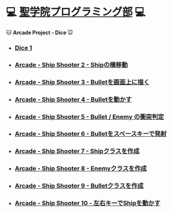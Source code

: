 # :computer: [聖学院プログラミング部](https://github.com/Seigakuin/todays_task/blob/master/README.md) :computer:

:cat: <b> Arcade Project - Dice </b> :mouse:


- ### [Dice 1](https://github.com/Seigakuin/todays_task/blob/master/py_arcade/ship_shooter_folder/ship_shooter_1.py)

* ### [Arcade - Ship Shooter 2 - Shipの横移動](https://github.com/Seigakuin/todays_task/blob/master/py_arcade/ship_shooter_folder/ship_shooter_2.py)

- ### [Arcade - Ship Shooter 3 - Bulletを画面上に描く](https://github.com/Seigakuin/todays_task/blob/master/py_arcade/ship_shooter_folder/ship_shooter_3.py)

* ### [Arcade - Ship Shooter 4 - Bulletを動かす](https://github.com/Seigakuin/todays_task/blob/master/py_arcade/ship_shooter_folder/ship_shooter_4.py)

- ### [Arcade - Ship Shooter 5 - Bullet / Enemy の衝突判定](https://github.com/Seigakuin/todays_task/blob/master/py_arcade/ship_shooter_folder/ship_shooter_5.py)

* ### [Arcade - Ship Shooter 6 - Bulletをスペースキーで発射](https://github.com/Seigakuin/todays_task/blob/master/py_arcade/ship_shooter_folder/ship_shooter_6.py)

- ### [Arcade - Ship Shooter 7 - Shipクラスを作成](https://github.com/Seigakuin/todays_task/blob/master/py_arcade/ship_shooter_folder/ship_shooter_7.py)

- ### [Arcade - Ship Shooter 8 - Enemyクラスを作成](https://github.com/Seigakuin/todays_task/blob/master/py_arcade/ship_shooter_folder/ship_shooter_8.py)

- ### [Arcade - Ship Shooter 9 - Bulletクラスを作成](https://github.com/Seigakuin/todays_task/blob/master/py_arcade/ship_shooter_folder/ship_shooter_9.py)

- ### [Arcade - Ship Shooter 10 - 左右キーでShipを動かす](https://github.com/Seigakuin/todays_task/blob/master/py_arcade/ship_shooter_folder/ship_shooter_10.py)
